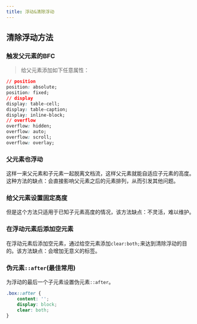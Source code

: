 ```yaml
---
title: 浮动&清除浮动
---
```

## 清除浮动方法
### 触发父元素的BFC
>给父元素添加如下任意属性：

```css
// position
position: absolute;
position: fixed;
// display
display: table-cell;
display: table-caption;
display: inline-block;
// overflow
overflow: hidden;
overflow: auto;
overflow: scroll;
overflow: overlay;
```
### 父元素也浮动
这样一来父元素和子元素一起脱离文档流，这样父元素就能自适应子元素的高度。这种方法的缺点：会直接影响父元素之后的元素排列，从而引发其他问题。
### 给父元素设置固定高度
但是这个方法只适用于已知子元素高度的情况，该方法缺点：不灵活，难以维护。
### 在浮动元素后添加空元素
在浮动元素后添加空元素，通过给空元素添加`clear:both;`来达到清除浮动的目的。该方法缺点：会增加无意义的标签。
### 伪元素`::after`(最佳常用)
为浮动的最后一个子元素设置伪元素`::after`。
```css
.box::after {
    content: '';
    display: block;
    clear: both;
}
```
